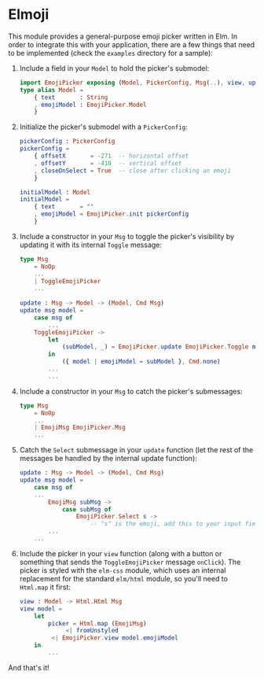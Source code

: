 # Elmoji

This module provides a general-purpose emoji picker written in Elm. In order to integrate this with your application, there are a few things that need to be implemented (check the `examples` directory for a sample):

1. Include a field in your `Model` to hold the picker's submodel:
    ```elm
	import EmojiPicker exposing (Model, PickerConfig, Msg(..), view, update, init)
	type alias Model =
	    { text       : String
	    , emojiModel : EmojiPicker.Model
	    }
    ```
	
2. Initialize the picker's submodel with a `PickerConfig`:
    ```elm
	pickerConfig : PickerConfig
	pickerConfig =
	    { offsetX       = -271  -- horizontal offset
	    , offsetY       = -410  -- vertical offset
	    , closeOnSelect = True  -- close after clicking an emoji
	    }

	initialModel : Model
	initialModel = 
	    { text       = ""
	    , emojiModel = EmojiPicker.init pickerConfig
	    }
    ```
	
3. Include a constructor in your `Msg` to toggle the picker's visibility by updating it with its internal `Toggle` message:
   ```elm
   type Msg
       = NoOp
       ...
       | ToggleEmojiPicker
       ...
	
   update : Msg -> Model -> (Model, Cmd Msg)
   update msg model =
       case msg of
           ...
	   ToggleEmojiPicker ->
	       let
	           (subModel, _) = EmojiPicker.update EmojiPicker.Toggle model.emojiModel
	       in
	           ({ model | emojiModel = subModel }, Cmd.none)
		   ...
           ...
   ```
	
4. Include a constructor in your `Msg` to catch the picker's submessages:
    ```elm
    type Msg
        = NoOp
        ...
        | EmojiMsg EmojiPicker.Msg
        ...
    ```
	
5. Catch the `Select` submessage in your `update` function (let the rest of the messages be handled by the internal update function):
    ```elm
    update : Msg -> Model -> (Model, Cmd Msg)
    update msg model =
        case msg of
	    ...
            EmojiMsg subMsg ->
                case subMsg of
                    EmojiPicker.Select s ->
                        -- "s" is the emoji, add this to your input field
			...
	    ...
	```
	
6. Include the picker in your `view` function (along with a button or something that sends the `ToggleEmojiPicker` message `onClick`). The picker is styled with the `elm-css` module, which uses an internal replacement for the standard `elm/html` module, so you'll need to `Html.map` it first:
   ```elm
   view : Model -> Html.Html Msg
   view model =
       let
           picker = Html.map (EmojiMsg)
	            <| fromUnstyled
		    <| EmojiPicker.view model.emojiModel
       in
           ...
   ```
	
And that's it! 
